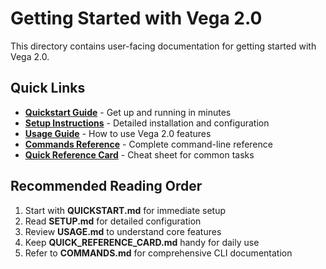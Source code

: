 # Getting Started with Vega 2.0

This directory contains user-facing documentation for getting started with Vega 2.0.

## Quick Links

- **[Quickstart Guide](QUICKSTART.md)** - Get up and running in minutes
- **[Setup Instructions](SETUP.md)** - Detailed installation and configuration
- **[Usage Guide](USAGE.md)** - How to use Vega 2.0 features
- **[Commands Reference](COMMANDS.md)** - Complete command-line reference
- **[Quick Reference Card](QUICK_REFERENCE_CARD.md)** - Cheat sheet for common tasks

## Recommended Reading Order

1. Start with **QUICKSTART.md** for immediate setup
2. Read **SETUP.md** for detailed configuration
3. Review **USAGE.md** to understand core features
4. Keep **QUICK_REFERENCE_CARD.md** handy for daily use
5. Refer to **COMMANDS.md** for comprehensive CLI documentation

